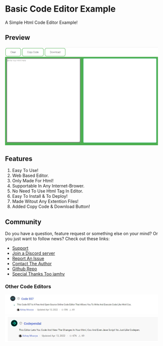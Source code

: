 # Basic Code Editor Example 
A Simple Html Code Editor Example!

## Preview

<img src="/readme/gallery/preview.PNG" width="900">

## Features

1. Easy To Use!
2. Web Based Editor.
3. Only Made For Html!
4. Supportable In Any Internet-Brower.
5. No Need To Use Html Tag In Editor.
6. Easy To Install & To Deploy!
7. Made Witout Any Extention Files!
8. Added Copy Code & Download Button!

## Community
Do you have a question, feature request or something else on your mind?
Or you just want to follow  news?
Check out these links:

* [Support](https://autocode.com)
* [Join a Discord server](https://discord.gg/5V68EK8AeS)
* [Report An Issue](https://github.com/Abhay557/Codependal/issues/new)
* [Contact The Author](https://github.com/Abhay557)
* [Github Repo](https://github.com/Abhay557/Code-Editor-Example)
* [Special Thanks Too iamhv](https://autocode.com/iamhv06/)

### Other Code Editors

<img src="/readme/gallery/5.jpg" href = "https://autocode.com/Abhay557/apps/code557/" >
<img src="/readme/gallery/6.jpg" href = "https://autocode.com/Abhay557/codependal" >
